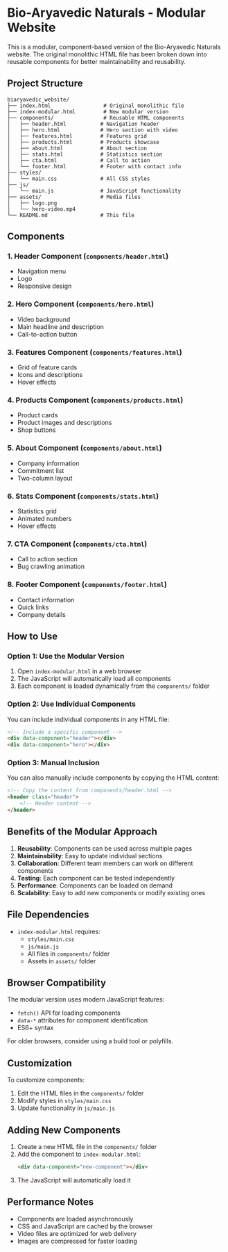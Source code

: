 # Bio-Aryavedic Naturals - Modular Website

This is a modular, component-based version of the Bio-Aryavedic Naturals website. The original monolithic HTML file has been broken down into reusable components for better maintainability and reusability.

## Project Structure

```
biaryavedic_website/
├── index.html                 # Original monolithic file
├── index-modular.html         # New modular version
├── components/                # Reusable HTML components
│   ├── header.html           # Navigation header
│   ├── hero.html             # Hero section with video
│   ├── features.html         # Features grid
│   ├── products.html         # Products showcase
│   ├── about.html            # About section
│   ├── stats.html            # Statistics section
│   ├── cta.html              # Call to action
│   └── footer.html           # Footer with contact info
├── styles/
│   └── main.css              # All CSS styles
├── js/
│   └── main.js               # JavaScript functionality
├── assets/                   # Media files
│   ├── logo.png
│   └── hero-video.mp4
└── README.md                 # This file
```

## Components

### 1. Header Component (`components/header.html`)
- Navigation menu
- Logo
- Responsive design

### 2. Hero Component (`components/hero.html`)
- Video background
- Main headline and description
- Call-to-action button

### 3. Features Component (`components/features.html`)
- Grid of feature cards
- Icons and descriptions
- Hover effects

### 4. Products Component (`components/products.html`)
- Product cards
- Product images and descriptions
- Shop buttons

### 5. About Component (`components/about.html`)
- Company information
- Commitment list
- Two-column layout

### 6. Stats Component (`components/stats.html`)
- Statistics grid
- Animated numbers
- Hover effects

### 7. CTA Component (`components/cta.html`)
- Call to action section
- Bug crawling animation

### 8. Footer Component (`components/footer.html`)
- Contact information
- Quick links
- Company details

## How to Use

### Option 1: Use the Modular Version
1. Open `index-modular.html` in a web browser
2. The JavaScript will automatically load all components
3. Each component is loaded dynamically from the `components/` folder

### Option 2: Use Individual Components
You can include individual components in any HTML file:

```html
<!-- Include a specific component -->
<div data-component="header"></div>
<div data-component="hero"></div>
```

### Option 3: Manual Inclusion
You can also manually include components by copying the HTML content:

```html
<!-- Copy the content from components/header.html -->
<header class="header">
    <!-- Header content -->
</header>
```

## Benefits of the Modular Approach

1. **Reusability**: Components can be used across multiple pages
2. **Maintainability**: Easy to update individual sections
3. **Collaboration**: Different team members can work on different components
4. **Testing**: Each component can be tested independently
5. **Performance**: Components can be loaded on demand
6. **Scalability**: Easy to add new components or modify existing ones

## File Dependencies

- `index-modular.html` requires:
  - `styles/main.css`
  - `js/main.js`
  - All files in `components/` folder
  - Assets in `assets/` folder

## Browser Compatibility

The modular version uses modern JavaScript features:
- `fetch()` API for loading components
- `data-*` attributes for component identification
- ES6+ syntax

For older browsers, consider using a build tool or polyfills.

## Customization

To customize components:
1. Edit the HTML files in the `components/` folder
2. Modify styles in `styles/main.css`
3. Update functionality in `js/main.js`

## Adding New Components

1. Create a new HTML file in the `components/` folder
2. Add the component to `index-modular.html`:
   ```html
   <div data-component="new-component"></div>
   ```
3. The JavaScript will automatically load it

## Performance Notes

- Components are loaded asynchronously
- CSS and JavaScript are cached by the browser
- Video files are optimized for web delivery
- Images are compressed for faster loading 